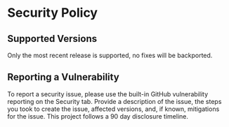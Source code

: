 # Security Policy

## Supported Versions

Only the most recent release is supported, no fixes will be backported.

## Reporting a Vulnerability

<!--
Use this section to tell people how to report a vulnerability.

Tell them where to go, how often they can expect to get an update on a
reported vulnerability, what to expect if the vulnerability is accepted or
declined, etc.
-->

To report a security issue, please use the built-in GitHub vulnerability reporting on the Security tab. Provide a description of the issue, the steps you took to create the issue, affected versions, and, if known, mitigations for the issue. This project follows a 90 day disclosure timeline.
